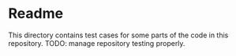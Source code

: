 # Readme

This directory contains test cases for some parts of the code in this
repository. TODO: manage repository testing properly.
